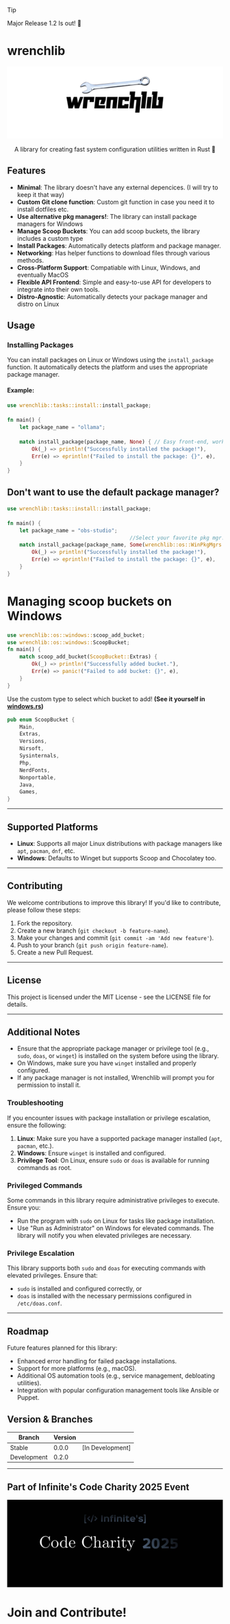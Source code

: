 > [!TIP]
> Major Release 1.2 Is out! 🎉

# wrenchlib

![CharityBanner](docs/assets/Wrenchlib.svg)

<div align="center">

A library for creating fast system configuration utilities written in Rust 🦀

</div>

## Features

- **Minimal**: The library doesn't have any external depencices. (I will try to keep it that way)
- **Custom Git clone function**: Custom git function in case you need it to install dotfiles etc.
- **Use alternative pkg managers!**: The library can install package managers for Windows
- **Manage Scoop Buckets**: You can add scoop buckets, the library includes a custom type
- **Install Packages**: Automatically detects platform and package manager.
- **Networking**: Has helper functions to download files through various methods.
- **Cross-Platform Support**: Compatiable with Linux, Windows, and eventually MacOS
- **Flexible API Frontend**: Simple and easy-to-use API for developers to integrate into their own tools.
- **Distro-Agnostic**: Automatically detects your package manager and distro on Linux

## Usage

### Installing Packages

You can install packages on Linux or Windows using the `install_package` function. It automatically detects the platform and uses the appropriate package manager.

#### Example:

```rust
use wrenchlib::tasks::install::install_package;

fn main() {
    let package_name = "ollama";

    match install_package(package_name, None) { // Easy front-end, works both Windows and Linux without worrying about
        Ok(_) => println!("Successfully installed the package!"),
        Err(e) => eprintln!("Failed to install the package: {}", e),
    }
}
```

## Don't want to use the default package manager?

```rust
use wrenchlib::tasks::install::install_package;

fn main() {
    let package_name = "obs-studio";
                                        //Select your favorite pkg mgr!
    match install_package(package_name, Some(wrenchlib::os::WinPkgMgrs::Scoop)) {
        Ok(_) => println!("Successfully installed the package!"),
        Err(e) => eprintln!("Failed to install the package: {}", e),
    }
}
```

# Managing scoop buckets on Windows

```rust
use wrenchlib::os::windows::scoop_add_bucket;
use wrenchlib::os::windows::ScoopBucket;
fn main() {
    match scoop_add_bucket(ScoopBucket::Extras) {
        Ok(_) => println!("Successfully added bucket."),
        Err(e) => panic!("Failed to add bucket: {}", e),
    }
}
```

Use the custom type to select which bucket to add! **(See it yourself in [windows.rs](/src/os/windows.rs))**

```rust
pub enum ScoopBucket {
    Main,
    Extras,
    Versions,
    Nirsoft,
    Sysinternals,
    Php,
    NerdFonts,
    Nonportable,
    Java,
    Games,
}
```

---

## Supported Platforms

- **Linux**: Supports all major Linux distributions with package managers like `apt`, `pacman`, `dnf`, etc.
- **Windows**: Defaults to Winget but supports Scoop and Chocolatey too.

---

## Contributing

We welcome contributions to improve this library! If you'd like to contribute, please follow these steps:

1.  Fork the repository.
2.  Create a new branch (`git checkout -b feature-name`).
3.  Make your changes and commit (`git commit -am 'Add new feature'`).
4.  Push to your branch (`git push origin feature-name`).
5.  Create a new Pull Request.

---

## License

This project is licensed under the MIT License - see the LICENSE file for details.

---

## Additional Notes

- Ensure that the appropriate package manager or privilege tool (e.g., `sudo`, `doas`, or `winget`) is installed on the system before using the library.
- On Windows, make sure you have `winget` installed and properly configured.
- If any package manager is not installed, Wrenchlib will prompt you for permission to install it.

### Troubleshooting

If you encounter issues with package installation or privilege escalation, ensure the following:

1.  **Linux**: Make sure you have a supported package manager installed (`apt`, `pacman`, etc.).
2.  **Windows**: Ensure `winget` is installed and configured.
3.  **Privilege Tool**: On Linux, ensure `sudo` or `doas` is available for running commands as root.

### Privileged Commands

Some commands in this library require administrative privileges to execute. Ensure you:

- Run the program with `sudo` on Linux for tasks like package installation.
- Use "Run as Administrator" on Windows for elevated commands.
  The library will notify you when elevated privileges are necessary.

### Privilege Escalation

This library supports both `sudo` and `doas` for executing commands with elevated privileges. Ensure that:

- `sudo` is installed and configured correctly, or
- `doas` is installed with the necessary permissions configured in `/etc/doas.conf`.

---

## Roadmap

Future features planned for this library:

- Enhanced error handling for failed package installations.
- Support for more platforms (e.g., macOS).
- Additional OS automation tools (e.g., service management, debloating utilities).
- Integration with popular configuration management tools like Ansible or Puppet.

## Version & Branches

| Branch      | Version |                  |
| ----------- | ------- | ---------------- |
| Stable      | 0.0.0   | [In Development] |
| Development | 0.2.0   |                  |

---

## Part of Infinite's Code Charity 2025 Event

![CharityBanner](docs/assets/BannerCharity.jpg)

# Join and Contribute!
